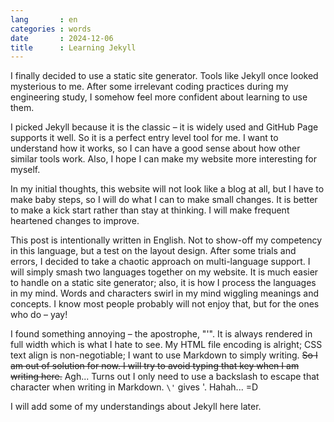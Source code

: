```yaml
---
lang       : en
categories : words
date       : 2024-12-06
title      : Learning Jekyll
---
```

I finally decided to use a static site generator. Tools like Jekyll once looked mysterious to me. After some irrelevant coding practices during my engineering study, I somehow feel more confident about learning to use them.

I picked Jekyll because it is the classic – it is widely used and GitHub Page supports it well. So it is a perfect entry level tool for me. I want to understand how it works, so I can have a good sense about how other similar tools work. Also, I hope I can make my website more interesting for myself.

In my initial thoughts, this website will not look like a blog at all, but I have to make baby steps, so I will do what I can to make small changes. It is better to make a kick start rather than stay at thinking. I will make frequent heartened changes to improve.

This post is intentionally written in English. Not to show-off my competency in this language, but a test on the layout design. After some trials and errors, I decided to take a chaotic approach on multi-language support. I will simply smash two languages together on my website. It is much easier to handle on a static site generator; also, it is how I process the languages in my mind. Words and characters swirl in my mind wiggling meanings and concepts. I know most people probably will not enjoy that, but for the ones who do – yay!

I found something annoying – the apostrophe, "'". It is always rendered in full width which is what I hate to see. My HTML file encoding is alright; CSS text align is non-negotiable; I want to use Markdown to simply writing. ~~So I am out of solution for now. I will try to avoid typing that key when I am writing here.~~ Agh... Turns out I only need to use a backslash to escape that character when writing in Markdown. `\'` gives \'. Hahah... =D

I will add some of my understandings about Jekyll here later.
